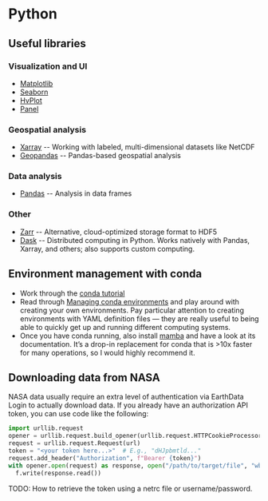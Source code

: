 # Python

## Useful libraries

### Visualization and UI

- [Matplotlib](https://matplotlib.org/)
- [Seaborn](https://seaborn.pydata.org/)
- [HvPlot](https://hvplot.holoviz.org/)
- [Panel](https://panel.holoviz.org/)

### Geospatial analysis

- [Xarray](http://xarray.pydata.org/en/stable/) -- Working with labeled, multi-dimensional datasets like NetCDF 
- [Geopandas](https://geopandas.org/) -- Pandas-based geospatial analysis

### Data analysis

- [Pandas](https://pandas.pydata.org/) -- Analysis in data frames

### Other

- [Zarr](https://zarr.readthedocs.io/en/stable/) -- Alternative, cloud-optimized storage format to HDF5
- [Dask](https://docs.dask.org/en/latest/) -- Distributed computing in Python. Works natively with Pandas, Xarray, and others; also supports custom computing. 

## Environment management with conda

- Work through the [conda tutorial][conda-tutorial]
- Read through [Managing conda environments][conda] and play around with creating your own environments. Pay particular attention to creating environments with YAML definition files — they are really useful to being able to quickly get up and running different computing systems.
- Once you have conda running, also install [mamba][mamba] and have a look at its documentation. It’s a drop-in replacement for conda that is >10x faster for many operations, so I would highly recommend it.

[conda-tutorial]: https://conda.io/projects/conda/en/latest/user-guide/getting-started.html
[conda]: https://conda.io/projects/conda/en/latest/user-guide/tasks/manage-environments.html
[mamba]: https://github.com/mamba-org/mamba#installation

## Downloading data from NASA

NASA data usually require an extra level of authentication via EarthData Login to actually download data.
If you already have an authorization API token, you can use code like the following:

```python
import urllib.request
opener = urllib.request.build_opener(urllib.request.HTTPCookieProcessor())
request = urllib.request.Request(url)
token = "<your token here...>"  # E.g., "dHJpbmtld..."
request.add_header("Authorization", f"Bearer {token}")
with opener.open(request) as response, open("/path/to/target/file", "wb") as f:
  f.write(response.read())
```

TODO: How to retrieve the token using a netrc file or username/password.
